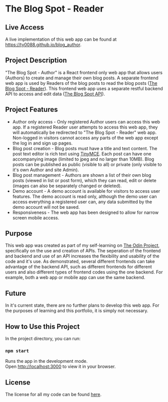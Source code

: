 # The Blog Spot - Reader

## Live Access
A live implementation of this web app can be found at https://ty0088.github.io/blog_author.

## Project Description
"The Blog Spot - Author" is a React frontend only web app that allows users (Authors) to create and manage their own blog posts. A separate frontend web app is used by Readers of the blog posts to read the blog posts ([The Blog Spot - Reader](https://github.com/ty0088/ty0088.github.io/tree/main/blog_reader)). This frontend web app uses a separate restful backend API to access and edit data ([The Blog Spot API](https://github.com/ty0088/ty0088.github.io/tree/main/blog_author)).

## Project Features
* Author only access - Only registered Author users can access this web app. If a registered Reader user attempts to access this web app, they will automatically be redirected to "The Blog Spot - Reader" web app. Non-logged in visitors cannot access any parts of the web app except the log in and sign up pages.
* Blog post creation - Blog posts must have a title and text content. The post text editor is rich text using [TinyMCE](https://www.tiny.cloud/). Each post can have one accompanying image (limited to jpeg and no larger than 10MB). Blog posts can be published as public (visible to all) or private (only visible to it's own Author and site Admin). 
* Blog post management - Authors are shown a list of their own blog posts (viewed in list or post form), which they can read, edit or delete (images can also be separately changed or deleted).
* Demo account - A demo account is available for visitors to access user features. The demo account is read only, although the demo user can access everything a registered user can, any data submitted by the demo account will not be saved.
* Responsiveness - The web app has been designed to allow for narrow screen mobile access.

## Purpose
This web app was created as part of my self-learning on [The Odin Project](https://www.theodinproject.com/), specifically on the use and creation of APIs. The seperation of the frontend and backend and use of an API increases the flexibility and usability of the code and it's use. As demonstrated, several different frontends can take advantage of the backend API, such as different frontends for different users and also different types of frontend codes using the one backend. For example, both a web app or mobile app can use the same backend.

## Future
In it's current state, there are no further plans to develop this web app. For the purposes of learning and this portfolio, it is simply not necessary.

## How to Use this Project
In the project directory, you can run:

### `npm start`

Runs the app in the development mode.\
Open [http://localhost:3000](http://localhost:3000) to view it in your browser.

## License
The license for all my code can be found [here](https://github.com/ty0088/ty0088.github.io/blob/main/license.md).
